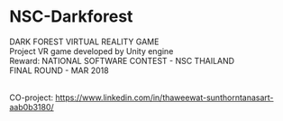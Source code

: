 # NSC-Darkforest<br>
DARK FOREST VIRTUAL REALITY GAME<br>
Project VR game developed by Unity engine<br>
Reward: NATIONAL SOFTWARE CONTEST - NSC THAILAND<br>
FINAL ROUND - MAR 2018<br><br>

CO-project: https://www.linkedin.com/in/thaweewat-sunthorntanasart-aab0b3180/
